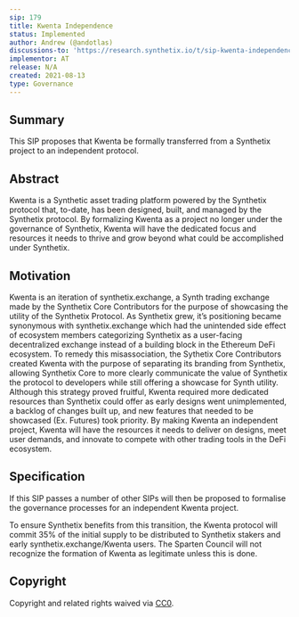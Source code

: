 ```yaml
---
sip: 179
title: Kwenta Independence
status: Implemented
author: Andrew (@andotlas)
discussions-to: 'https://research.synthetix.io/t/sip-kwenta-independence/464'
implementor: AT
release: N/A
created: 2021-08-13
type: Governance
---
```


## Summary 

This SIP proposes that Kwenta be formally transferred from a Synthetix project to an independent protocol. 

## Abstract

Kwenta is a Synthetic asset trading platform powered by the Synthetix protocol that, to-date, has been designed, built, and managed by the Synthetix protocol. By formalizing Kwenta as a project no longer under the governance of Synthetix, Kwenta will have the dedicated focus and resources it needs to thrive and grow beyond what could be accomplished under Synthetix. 

## Motivation 

Kwenta is an iteration of synthetix.exchange, a Synth trading exchange made by the Synthetix Core Contributors for the purpose of showcasing the utility of the Synthetix Protocol. As Synthetix grew, it’s positioning became synonymous with synthetix.exchange which had the unintended side effect of ecosystem members categorizing Synthetix as a user-facing decentralized exchange instead of a building block in the Ethereum DeFi ecosystem. To remedy this misassociation, the Sythetix Core Contributors created Kwenta with the purpose of separating its branding from Synthetix, allowing Synthetix Core to more clearly communicate the value of Synthetix the protocol to developers while still offering a showcase for Synth utility. Although this strategy proved fruitful, Kwenta required more dedicated resources than Synthetix could offer as early designs went unimplemented, a backlog of changes built up, and new features that needed to be showcased (Ex. Futures) took priority. By making Kwenta an independent project, Kwenta will have the resources it needs to deliver on designs, meet user demands, and innovate to compete with other trading tools in the DeFi ecosystem.

## Specification 

If this SIP passes a number of other SIPs will then be proposed to formalise the governance processes for an independent Kwenta project.

To ensure Synthetix benefits from this transition, the Kwenta protocol will commit 35% of the initial supply to be distributed to Synthetix stakers and early synthetix.exchange/Kwenta users. The Sparten Council will not recognize the formation of Kwenta as legitimate unless this is done.

## Copyright

Copyright and related rights waived via [CC0](https://creativecommons.org/publicdomain/zero/1.0/).
